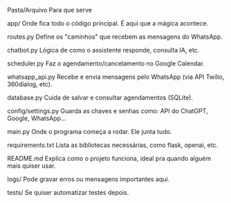 Pasta/Arquivo	Para que serve

app/	                Onde fica todo o código principal. É aqui que a mágica acontece.

routes.py	            Define os "caminhos" que recebem as mensagens do WhatsApp.

chatbot.py	            Lógica de como o assistente responde, consulta IA, etc.

scheduler.py	        Faz o agendamento/cancelamento no Google Calendar.

whatsapp_api.py        	Recebe e envia mensagens pelo WhatsApp (via API Twilio, 360dialog, etc).

database.py	            Cuida de salvar e consultar agendamentos (SQLite).

config/settings.py	    Guarda as chaves e senhas como: API do ChatGPT, Google, WhatsApp...

main.py	                Onde o programa começa a rodar. Ele junta tudo.

requirements.txt	    Lista as bibliotecas necessárias, como flask, openai, etc.

README.md	            Explica como o projeto funciona, ideal pra quando alguém mais quiser usar.

logs/	                Pode gravar erros ou mensagens importantes aqui.

tests/	                Se quiser automatizar testes depois.